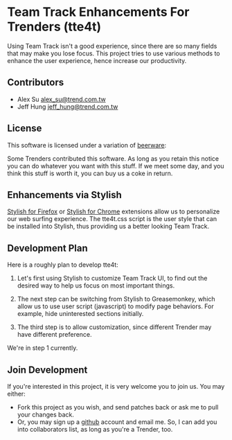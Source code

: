 Team Track Enhancements For Trenders (tte4t)
============================================

Using Team Track isn't a good experience, since there are so many fields that
may make you lose focus. This project tries to use various methods to enhance
the user experience, hence increase our productivity.

Contributors
------------

* Alex Su <alex_su@trend.com.tw>
* Jeff Hung <jeff_hung@trend.com.tw>

License
-------

This software is licensed under a variation of [beerware][bw]:

  Some Trenders contributed this software. As long as you retain this notice
  you can do whatever you want with this stuff. If we meet some day, and you
  think this stuff is worth it, you can buy us a coke in return.

[bw]: http://en.wikipedia.org/wiki/Beerware

Enhancements via Stylish
------------------------

[Stylish for Firefox][sf] or [Stylish for Chrome][sc] extensions allow us to
personalize our web surfing experience. The tte4t.css script is the user style
that can be installed into Stylish, thus providing us a better looking Team
Track.

[sf]: https://addons.mozilla.org/en-US/firefox/addon/2108/
      "Stylish for Firefox"
[sc]: https://chrome.google.com/extensions/detail/fjnbnpbmkenffdnngjfgmeleoegfcffe
      "Stylish for Chrome"

Development Plan
----------------

Here is a roughly plan to develop tte4t:

1. Let's first using Stylish to customize Team Track UI, to find out the
   desired way to help us focus on most important things.

2. The next step can be switching from Stylish to Greasemonkey, which allow us
   to use user script (javascript) to modify page behaviors. For example, hide
   uninterested sections initially.

3. The third step is to allow customization, since different Trender may have
   different preference.

We're in step 1 currently.

Join Development
----------------

If you're interested in this project, it is very welcome you to join us. You
may either:

* Fork this project as you wish, and send patches back or ask me to pull your
  changes back.
* Or, you may sign up a [github][] account and email me. So, I can add you into
  collaborators list, as long as you're a Trender, too.

[github]: http://github.com/



